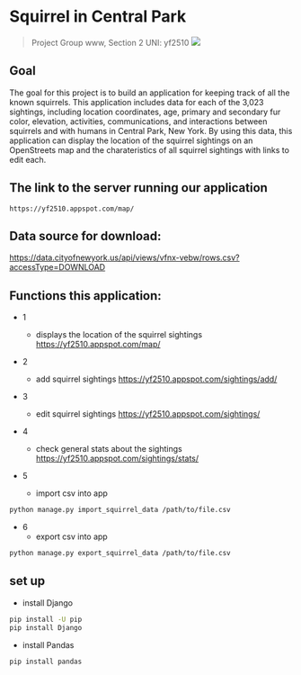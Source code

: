 # Squirrel in Central Park
>Project Group www, Section 2
>UNI: yf2510
![](https://img.theculturetrip.com/1440x/wp-content/uploads/2018/06/34752989530_da5858956a_h.jpg)

## Goal
The goal for this project is to build an application for keeping track of all the known squirrels. This application includes data for each of the 3,023 sightings, including location coordinates, age, primary and secondary fur color, elevation, activities, communications, and interactions between squirrels and with humans in Central Park, New York. By using this data, this application can display the location of the squirrel sightings on an OpenStreets map and the charateristics of all squirrel sightings with links to edit each.
## The link to the server running our application
    https://yf2510.appspot.com/map/

## Data source for download: 
 https://data.cityofnewyork.us/api/views/vfnx-vebw/rows.csv?accessType=DOWNLOAD

## Functions this application:
* 1
  * displays the location of the squirrel sightings 
    https://yf2510.appspot.com/map/

* 2
  * add squirrel sightings
    https://yf2510.appspot.com/sightings/add/

* 3
  * edit squirrel sightings
    https://yf2510.appspot.com/sightings/

* 4
  * check general stats about the sightings
    https://yf2510.appspot.com/sightings/stats/

* 5 
  * import csv into app
```sh
python manage.py import_squirrel_data /path/to/file.csv
```
* 6
  * export csv into app
```sh
python manage.py export_squirrel_data /path/to/file.csv
```

## set up
* install Django
```sh
pip install -U pip
pip install Django
```
* install Pandas
```sh
pip install pandas
```

